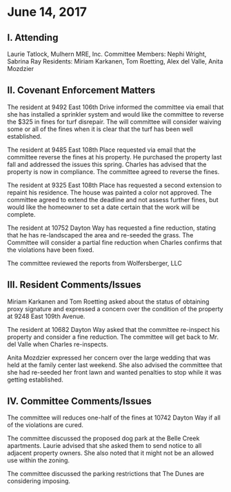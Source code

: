# June 14, 2017

## I. Attending
Laurie Tatlock, Mulhern MRE, Inc. Committee Members: Nephi Wright, Sabrina Ray Residents: Miriam Karkanen, Tom Roetting, Alex del Valle, Anita Mozdzier

## II. Covenant Enforcement Matters
The resident at 9492 East 106th Drive informed the committee via email that she has installed a sprinkler system and would like the committee to reverse the $325 in fines for turf disrepair.  The will committee will consider waiving some or all of the fines when it is clear that the turf has been well established.

The resident at 9485 East 108th Place requested via email that the committee reverse the fines at his property.  He purchased the property last fall and addressed the issues this spring.  Charles has advised that the property is now in compliance.  The committee agreed to reverse the fines.

The resident at 9325 East 108th Place has requested a second extension to repaint his residence.  The house was painted a color not approved.  The committee agreed to extend the deadline and not assess further fines, but would like the homeowner to set a date certain that the work will be complete.

The resident at 10752 Dayton Way has requested a fine reduction, stating that he has re-landscaped the area and re-seeded the grass.  The Committee will consider a partial fine reduction when Charles confirms that the violations have been fixed.

The committee reviewed the reports from Wolfersberger, LLC

## III. Resident Comments/Issues
Miriam Karkanen and Tom Roetting asked about the status of obtaining proxy signature and expressed a concern over the condition of the property at 9248 East 109th Avenue.

The resident at 10682 Dayton Way asked that the committee re-inspect his property and consider a fine reduction.  The committee will get back to Mr. del Valle when Charles re-inspects. 

Anita Mozdzier expressed her concern over the large wedding that was held at the family center last weekend.  She also advised the committee that she had re-seeded her front lawn and wanted penalties to stop while it was getting established.

## IV. Committee Comments/Issues
The committee will reduces one-half of the fines at 10742 Dayton Way if all of the violations are cured.  

The committee discussed the proposed dog park at the Belle Creek apartments.  Laurie advised that she asked them to send notice to all adjacent property owners.  She also noted that it might not be an allowed use within the zoning.  

The committee discussed the parking restrictions that The Dunes are considering imposing.
